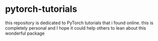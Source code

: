 # pytorch-tutorials
this repository is dedicated to PyTorch tutorials that i found online. this is completely personal and I hope it could help others to lean about this wonderful package 
